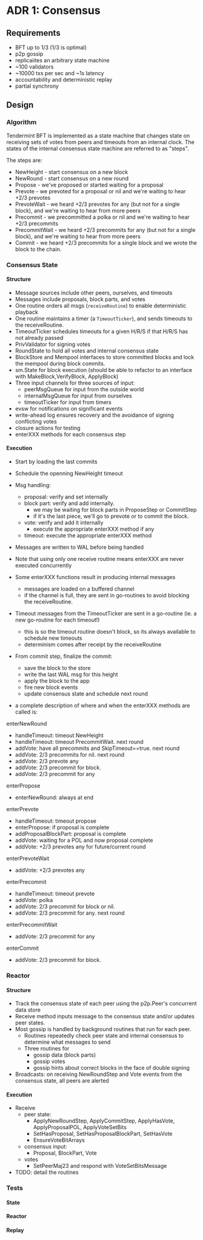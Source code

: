# ADR 1: Consensus

## Requirements

- BFT up to 1/3 (1/3 is optimal)
- p2p gossip
- replicaiites an arbitrary state machine
- ~100 validators
- ~10000 txs per sec and ~1s latency
- accountability and deterministic replay
- partial synchrony

## Design

### Algorithm

Tendermint BFT is implemented as a state machine that changes state on receiving sets of votes from peers and timeouts from an internal clock.
The states of the internal consensus state machine are referred to as "steps".

The steps are:

- NewHeight - start consensus on a new block
- NewRound - start consensus on a new round
- Propose - we've proposed or started waiting for a proposal
- Prevote - we prevoted for a proposal or nil and we're waiting to hear +2/3 prevotes 
- PrevoteWait - we heard +2/3 prevotes for any (but not for a single block), and we're waiting to hear from more peers
- Precommit - we precommitted a polka or nil and we're waiting to hear +2/3 precommits
- PrecommitWait - we heard +2/3 precommits for any (but not for a single block), and we're waiting to hear from more peers
- Commit - we heard +2/3 precommits for a single block and we wrote the block to the chain.

### Consensus State

#### Structure

- Message sources include other peers, ourselves, and timeouts
- Messages include proposals, block parts, and votes
- One routine orders all msgs (`receiveRoutine`) to enable deterministic playback
- One routine maintains a timer (a `TimeoutTicker`), and sends timeouts to the receiveRoutine.
- TimeoutTicker schedules timeouts for a given H/R/S if that H/R/S has not already passed
- PrivValidator for signing votes
- RoundState to hold all votes and internal consensus state 
- BlockStore and Mempool interfaces to store committed blocks and lock the mempool during block commits.
- sm.State for block execution (should be able to refactor to an interface with MakeBlock,VerifyBlock, ApplyBlock)
- Three input channels for three sources of input:
  - peerMsgQueue for input from the outside world
  - internalMsgQueue for input from ourselves
  - timeoutTicker for input from timers
- evsw for notifications on significant events
- write-ahead log ensures recovery and the avoidance of signing conflicting votes
- closure actions for testing
- enterXXX methods for each consensus step

#### Execution

- Start by loading the last commits
- Schedule the openning NewHeight timeout 
- Msg handling:
	- proposal: verify and set internally
	- block part: verify and add internally. 
		- we may be waiting for block parts in ProposeStep or CommitStep
		- if it's the last piece, we'll go to prevote or to commit the block.
	- vote: verify and add it internally
		- execute the appropriate enterXXX method if any
	- timeout: execute the appropriate enterXXX method
- Messages are written to WAL before being handled
- Note that using only one receive routine means enterXXX are never executed concurrently
- Some enterXXX functions result in producing internal messages
	- messages are loaded on a buffered channel
	- if the channel is full, they are sent in go-routines to avoid blocking the receiveRoutine.
- Timeout messages from the TimeoutTicker are sent in a go-routine (ie. a new go-routine for each timeout!)
	- this is so the timeout routine doesn't block, so its always available to schedule new timeouts
	- determinism comes after receipt by the receiveRoutine
- From commit step, finalize the commit:
	- save the block to the store
	- write the last WAL msg for this height
	- apply the block to the app
	- fire new block events
	- update consensus state and schedule next round

- a complete description of where and when the enterXXX methods are called is:

enterNewRound
- handleTimeout: timeout NewHeight
- handleTimeout: timeout PrecommitWait. next round
- addVote: have all precommits and SkipTimeout==true. next round
- addVote: 2/3 precommits for nil. next round
- addVote: 2/3 prevote any
- addVote: 2/3 precommit for block. 
- addVote: 2/3 precommit for any

enterPropose
- enterNewRound: always at end

enterPrevote
- handleTimeout: timeout propose
- enterPropose: if proposal is complete
- addProposalBlockPart: proposal is complete
- addVote: waiting for a POL and now proposal complete
- addVote: +2/3 prevotes any for future/current round

enterPrevoteWait
- addVote: +2/3 prevotes any

enterPrecommit
- handleTimeout: timeout prevote
- addVote: polka
- addVote: 2/3 precommit for block or nil.
- addVote: 2/3 precommit for any. next round

enterPrecommitWait
- addVote: 2/3 precommit for any

enterCommit
- addVote: 2/3 precommit for block. 

### Reactor

#### Structure

- Track the consensus state of each peer using the p2p.Peer's concurrent data store
- Receive method inputs message to the consensus state and/or updates peer states. 
- Most gossip is handled by background routines that run for each peer. 
	- Routines repeatedly check peer state and internal consensus to determine what messages to send 
	- Three routines for 
		- gossip data (block parts)
		- gossip votes
		- gossip hints about correct blocks in the face of double signing
- Broadcasts: on receiving NewRoundStep and Vote events from the consensus state, all peers are alerted 

#### Execution


- Receive
	- peer state: 
		- ApplyNewRoundStep, ApplyCommitStep, ApplyHasVote, ApplyProposalPOL, ApplyVoteSetBits
		- SetHasProposal, SetHasProposalBlockPart, SetHasVote
		- EnsureVoteBitArrays
	- consensus input:
		- Proposal, BlockPart, Vote
	- votes
		- SetPeerMaj23 and respond with VoteSetBitsMessage
- TODO: detail the routines

### Tests

#### State

#### Reactor

#### Replay

